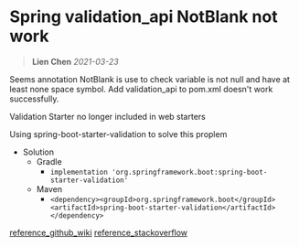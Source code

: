 # Spring validation_api NotBlank not work
> **Lien Chen** *2021-03-23*

Seems annotation NotBlank is use to check variable is not null and have at least none space symbol.
Add validation_api to pom.xml doesn't work successfully.

Validation Starter no longer included in web starters

Using spring-boot-starter-validation to solve this proplem

* Solution
    * Gradle
        * `implementation 'org.springframework.boot:spring-boot-starter-validation'`
    * Maven
        * `<dependency><groupId>org.springframework.boot</groupId> <artifactId>spring-boot-starter-validation</artifactId></dependency>`

[reference_github_wiki](https://github.com/spring-projects/spring-boot/wiki/Spring-Boot-2.3-Release-Notes#validation-starter-no-longer-included-in-web-starters)
[reference_stackoverflow](https://stackoverflow.com/questions/48614773/spring-boot-validation-annotations-valid-and-notblank-not-working)